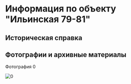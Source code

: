 # Информация по объекту "Ильинская 79-81"

## Историческая справка

## Фотографии и архивные материалы

Фотография 0

![0](/1_Compressed.jpg)

